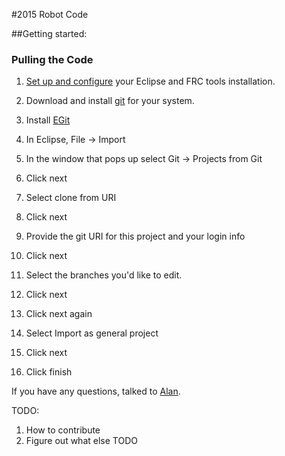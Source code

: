 #2015 Robot Code

##Getting started:

### Pulling the Code

 1. [Set up and configure][1] your Eclipse and FRC tools installation.

 2. Download and install [git][3] for your system.

 3. Install [EGit][2]
 
 4. In Eclipse, File -> Import
 
 5. In the window that pops up select Git -> Projects from Git
 
 6. Click next
 
 7. Select clone from URI
 
 8. Click next
 
 9. Provide the git URI for this project and your login info
 
 10. Click next
 
 11. Select the branches you'd like to edit. 
 
 12. Click next

 13. Click next again

 14. Select Import as general project

 15. Click next 

 16. Click finish
 

If you have any questions, talked to [Alan][4].

[1]: http://wpilib.screenstepslive.com/s/4485/m/13809/l/145002-installing-eclipse-c-java
[2]: http://eclipse.org/egit/download/
[3]: http://git-scm.com/
[4]: mailto:alanpusongli@gmail.com 

TODO:   
1. How to contribute  
2. Figure out what else TODO  